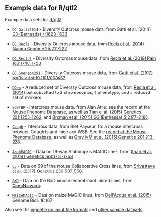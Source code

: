 ## Example data for R/qtl2

Example data sets for [R/qtl2](https://kbroman.org/qtl2).

- [`DO_Gatti2014`](DO_Gatti2014) - Diversity Outcross mouse data, from
  [Gatti et al. (2014) G3 (Bethesda) 4:1623-1633](https://doi.org/10.1534/g3.114.013748)

- [`DO_Recla`](DO_Recla) - Diversity Outcross mouse data, from
  [Recla et al. (2014) Mamm Genome 25:211-222](https://doi.org/10.1007/s00335-014-9508-0)

- [`DO_Recla2`](DO_Recla2) - Diversity Outcross mouse data, from
  [Recla et al. (2019) Pain 160:1740-1753](https://doi.org/10.1097/j.pain.0000000000001571)

- [`DO_Svenson291`](DO_Svenson291) - Diversity Outcross mouse data, from
  [Gatti et al. (2017) bioRxiv doi:10.1101/098657](https://doi.org/10.1101/098657)

- [`DOex`](DOex) - A reduced set of Diversity Outcross mouse data, from
  [Recla et al. (2014)](https://www.ncbi.nlm.nih.gov/pubmed/24700285)
  but subsetted to 3 chromosomes, 1 phenotype, and a reduced set of markers

- [`B6BTBR`](B6BTBR) - Intercross mouse data, from Alan Attie; see the
  [record at the Mouse Phenome Database](https://phenome.jax.org/projects/Attie1),
  as well as
  [Tian et al. (2015) Genetics 201:1253-1262](https://doi.org/10.1534/genetics.115.179432),
  and
  [Broman et al. (2015) G3 (Bethesda) 5:2177-2186](https://doi.org/10.1534/g3.115.019778).

- [`Gough`](Gough) - Intercross data, from Bret Payseur, for a mouse
  intercross between Gough Island mice and WSB. See
  the
  [record at the Mouse Phenome Database](https://phenome.jax.org/projects/Payseur1),
  as well as
  [Gray MM et al. (2015) Genetics 201:213-228](https://doi.org/10.1534/genetics.115.177790).

- [`ArabMAGIC`](ArabMAGIC) - Data on 19-way Arabidopsis MAGIC lines,
  from [Gnan et al. (2014) Genetics 198:1751-1758](https://doi.org/10.1534/genetics.114.170746)

- [`CC`](CC) - Data on 69 of the mouse Collaborative Cross lines, from
  [Srivastava et al. (2017) Genetics 206:537-556](https://doi.org/10.1534/genetics.116.198838).

- [`BXD`](BXD) - Data on the BxD mouse recombinant inbred lines, from
  [GeneNetwork](http://gn2.genenetwork.org).

- [`MaizeMAGIC`](MaizeMAGIC) - Data on maize MAGIC lines, from
  [Dell'Acqua et al. (2015) Genome Biol. 16:167](https://doi.org/10.1186/s13059-015-0716-z)

Also see the
[vignette on input file formats](https://kbroman.org/qtl2/assets/vignettes/input_files.html)
and [other sample datasets](https://kbroman.org/qtl2/pages/sampledata.html).
